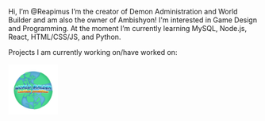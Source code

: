 Hi, I’m @Reapimus
I’m the creator of Demon Administration and World Builder and am also the owner of Ambishyon! I'm interested in Game Design and Programming.
At the moment I’m currently learning MySQL, Node.js, React, HTML/CSS/JS, and Python.

Projects I am currently working on/have worked on:
<br/>
<br/>
[<img src="projects/world-builder.png?raw=true" alt="World Builder" width="100" height="100"/>](https://roblox.com/games/4777536773/World-Builder)
